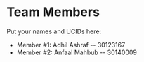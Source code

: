 # Team Members

Put your names and UCIDs here:

- Member #1: Adhil Ashraf -- 30123167
- Member #2: Anfaal Mahbub -- 30140009
